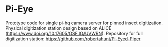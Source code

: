 # Pi-Eye
Prototype code for single pi-hq camera server for pinned insect digitization. Physical digitization station design based on ALICE (https://www.doi.org/10.17605/OSF.IO/UVWRN). Repository for full digitization station: https://github.com/robertahunt/Pi-Eyed-Piper
